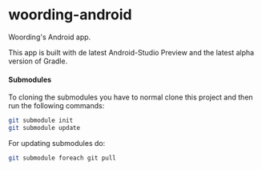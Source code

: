 # woording-android
Woording's Android app.

This app is built with de latest Android-Studio Preview and the latest alpha version of Gradle.

#### Submodules
To cloning the submodules you have to normal clone this project and then run the following commands:
```bash
git submodule init
git submodule update
```

For updating submodules do:
```bash
git submodule foreach git pull
```
